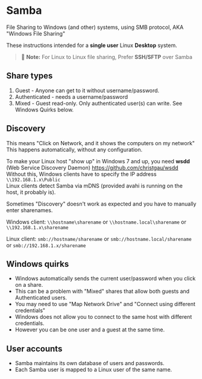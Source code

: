 # Samba
File Sharing to Windows (and other) systems, using SMB protocol, AKA "Windows File Sharing"  

These instructions intended for a **single user** Linux **Desktop** system.

> 📝 **Note:** For Linux to Linux file sharing, Prefer **SSH/SFTP** over Samba

## Share types
1. Guest - Anyone can get to it without username/password.
2. Authenticated - needs a username/password
3. Mixed - Guest read-only. Only authenticated user(s) can write. See Windows Quirks below.

## Discovery
This means "Click on Network, and it shows the computers on my network"  
This happens automatically, without any configuration.

To make your Linux host "show up" in Windows 7 and up,
you need **wsdd** (Web Service Discovery Daemon) https://github.com/christgau/wsdd  
Without this, Windows clients have to specify the IP address `\\192.168.1.x\Public`  
Linux clients detect Samba via mDNS (provided avahi is running on the host, it probably is).

Sometimes "Discovery" doesn't work as expected and you have to manually enter sharenames.

Windows client:
`\\hostname\sharename` or `\\hostname.local\sharename` or `\\192.168.1.x\sharename`

Linux client:
`smb://hostname/sharename` or `smb://hostname.local/sharename` or `smb://192.168.1.x/sharename`

## Windows quirks
- Windows automatically sends the current user/password when you click on a share.
- This can be a problem with "Mixed" shares that allow both guests and Authenticated users.
- You may need to use "Map Network Drive" and "Connect using different credentials"
- Windows does not allow you to connect to the same host with different credentials.
- However you can be one user and a guest at the same time.

## User accounts
- Samba maintains its own database of users and passwords.
- Each Samba user is mapped to a Linux user of the same name.
